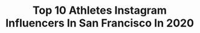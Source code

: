 ---
title: Top 10 Athletes Instagram Influencers In San Francisco In 2020
description: >-
  Find top athletes Instagram influencers in San Francisco in 2020. Most popular hashtags: #sanfrancisco #quarantinelife #staysafe #athlete.
platform: Instagram
profiles:
  - username: "elchin_ahmadov_"
    fullname: >-
      Elchin Ahmadov
    location: "United States"
    followers: 50084
    engagement: 161
    commentsToLikes: 0.032906
    id: ck8t66m6ycfbt0j78bymtg65x
    verified: false
    hashtags: "#knockout, #iam1stphorm, #pushupchallenge, #vloglife"
  - username: "jeffpierremusic"
    fullname: >-
      J e f f   P i e r r e
    location: "United States"
    followers: 11302
    engagement: 444
    commentsToLikes: 0.051620
    id: ck5qbj5eclvbi0i11wvfsl388
    verified: false
    hashtags: "#colors, #blackmodels, #yoruba, #moombahton"
  - username: "thekatelync"
    fullname: >-
      Katelyn Ribero
    location: "United States"
    followers: 34220
    engagement: 212
    commentsToLikes: 0.062056
    id: ck0u1t467xtqm0i198zgyih5g
    verified: false
    hashtags: "#virtualtraining, #easyrecipes, #thankful, #sad"
  - username: "henrikgood"
    fullname: >-
      HANS HENRIK GUTT
    location: "United States"
    followers: 262758
    engagement: 109
    commentsToLikes: 0.030047
    id: ck8taoa4ashif0j78eany0m3c
    verified: false
    hashtags: "#expresslife, #sheineasterhunt, #respectmyshine, #fail"
  - username: "j.sugar"
    fullname: >-
      Joanna
    location: "United States"
    followers: 11021
    engagement: 905
    commentsToLikes: 0.072325
    id: ck8tairwhrxp80j78mm99inf7
    verified: false
    hashtags: "#polishtraveler, #bootybulding, #sunsetlovers, #goldengate"
  - username: "thunderrosa22"
    fullname: >-
      Thunder Rosa
    location: "United States"
    followers: 66596
    engagement: 210
    commentsToLikes: 0.027640
    id: ck8sypv39ljj80j780ytcnykp
    verified: true
    hashtags: "#editing, #godzilla, #babe, #hustlehard"
  - username: "camislyce"
    fullname: >-
      Cami
    location: "United States"
    followers: 26586
    engagement: 123
    commentsToLikes: 0.028840
    id: ck6tij1z30t7a0j7194tk9e52
    verified: false
    hashtags: "#dccomicscosplay, #changetheworld, #comics, #bnhacosplay"
  - username: "rfoxie21_ruby"
    fullname: >-
      ❣️Ruby Gracey  ❣️🇺🇸🇵🇭🇨🇳🇻🇳🇲🇾
    location: "United States"
    followers: 24583
    engagement: 141
    commentsToLikes: 0.060495
    id: ck5px6n0kqd4b0i11kyqpwvv1
    verified: false
    hashtags: "#positivebesonly, #hardwork, #stressfreelife, #noneedtohoard"
  - username: "kylericha"
    fullname: >-
      Kyle A Richardson
    location: "United States"
    followers: 18875
    engagement: 524
    commentsToLikes: 0.020162
    id: ck6tt525i8n8q0j71p3ag5y0s
    verified: false
    hashtags: "#happytimes, #wagsofsci, #justanotherday, #amazingexperiences"
  - username: "theseangreen"
    fullname: >-
      Sean C. Green
    location: "United States"
    followers: 28782
    engagement: 177
    commentsToLikes: 0.112804
    id: ck5cab6kbd2um0i11xepd6iku
    verified: true
    hashtags: "#keys2thegym, #3ballchallenge, #thanks, #goodvibes"
---